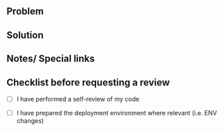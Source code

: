 ## Problem

<!--- Please describe the problem this PR is trying to solve -->


## Solution

<!--- Please describe how the problem is being addressed in this PR -->


## Notes/ Special links

<!--- Include notes or links to relevant information such as Axosoft Tickets, API references and any other references -->


## Checklist before requesting a review
- [ ] I have performed a self-review of my code
- [ ] I have prepared the deployment environment where relevant (i.e. ENV changes)

